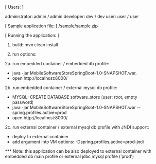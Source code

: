[ Users: ]

administrator: admin / admin
developer: dev / dev
user: user / user

[ Sample application file: ]
/sample/sample.zip

[ Running the application: ]

1. build: mvn clean install

2. run options:

2a. run embedded container / embedded db profile:

* java -jar MobileSoftwareStoreSpringBoot-1.0-SNAPSHOT.war,
* open http://localhost:8000/

2b. run embedded container / external mysql db profile:

* MYSQL: CREATE DATABASE software_store (user: root, empty password)
* java -jar MobileSoftwareStoreSpringBoot-1.0-SNAPSHOT.war --spring.profiles.active=prod
* open http://localhost:8000/

2c. run external container / external mysql db profile with JNDI support:
* deploy to external container
* add argument into VM options: -Dspring.profiles.active=prod-jndi


*** Note: this application can be also deployed to external container
with embedded db main profile or external jdbc mysql profile ('prod')
